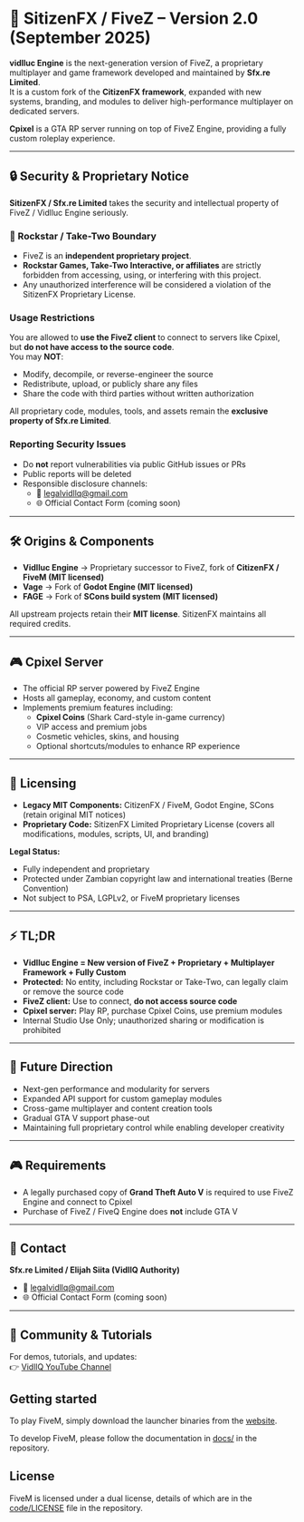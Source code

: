 # 🚀 SitizenFX / FiveZ – Version 2.0 (September 2025)

**vidlluc Engine** is the next-generation version of FiveZ, a proprietary multiplayer and game framework developed and maintained by **Sfx.re Limited**.  
It is a custom fork of the **CitizenFX framework**, expanded with new systems, branding, and modules to deliver high-performance multiplayer on dedicated servers.

**Cpixel** is a GTA RP server running on top of FiveZ Engine, providing a fully custom roleplay experience.

---

## 🔒 Security & Proprietary Notice

**SitizenFX / Sfx.re Limited** takes the security and intellectual property of FiveZ / Vidlluc Engine seriously.

### 🚫 Rockstar / Take-Two Boundary
- FiveZ is an **independent proprietary project**.  
- **Rockstar Games, Take-Two Interactive, or affiliates** are strictly forbidden from accessing, using, or interfering with this project.  
- Any unauthorized interference will be considered a violation of the SitizenFX Proprietary License.

### Usage Restrictions
You are allowed to **use the FiveZ client** to connect to servers like Cpixel,  
but **do not have access to the source code**.  
You may **NOT**:  
- Modify, decompile, or reverse-engineer the source  
- Redistribute, upload, or publicly share any files  
- Share the code with third parties without written authorization  

All proprietary code, modules, tools, and assets remain the **exclusive property of Sfx.re Limited**.

### Reporting Security Issues
- Do **not** report vulnerabilities via public GitHub issues or PRs  
- Public reports will be deleted  
- Responsible disclosure channels:  
  - 📧 legalvidllq@gmail.com  
  - 🌐 Official Contact Form (coming soon)

---

## 🛠 Origins & Components

- **Vidlluc Engine** → Proprietary successor to FiveZ, fork of **CitizenFX / FiveM (MIT licensed)**  
- **Vage** → Fork of **Godot Engine (MIT licensed)**  
- **FAGE** → Fork of **SCons build system (MIT licensed)**  

All upstream projects retain their **MIT license**. SitizenFX maintains all required credits.

---

## 🎮 Cpixel Server

- The official RP server powered by FiveZ Engine  
- Hosts all gameplay, economy, and custom content  
- Implements premium features including:  
  - **Cpixel Coins** (Shark Card-style in-game currency)  
  - VIP access and premium jobs  
  - Cosmetic vehicles, skins, and housing  
  - Optional shortcuts/modules to enhance RP experience  

---

## 📜 Licensing

- **Legacy MIT Components:** CitizenFX / FiveM, Godot Engine, SCons (retain original MIT notices)  
- **Proprietary Code:** SitizenFX Limited Proprietary License (covers all modifications, modules, scripts, UI, and branding)  

**Legal Status:**  
- Fully independent and proprietary  
- Protected under Zambian copyright law and international treaties (Berne Convention)  
- Not subject to PSA, LGPLv2, or FiveM proprietary licenses

---

## ⚡ TL;DR

- **Vidlluc Engine = New version of FiveZ + Proprietary + Multiplayer Framework + Fully Custom**  
- **Protected:** No entity, including Rockstar or Take-Two, can legally claim or remove the source code  
- **FiveZ client:** Use to connect, **do not access source code**  
- **Cpixel server:** Play RP, purchase Cpixel Coins, use premium modules  
- Internal Studio Use Only; unauthorized sharing or modification is prohibited

---

## 🔮 Future Direction

- Next-gen performance and modularity for servers  
- Expanded API support for custom gameplay modules  
- Cross-game multiplayer and content creation tools  
- Gradual GTA V support phase-out  
- Maintaining full proprietary control while enabling developer creativity

---

## 🎮 Requirements

- A legally purchased copy of **Grand Theft Auto V** is required to use FiveZ Engine and connect to Cpixel  
- Purchase of FiveZ / FiveQ Engine does **not** include GTA V

---

## 📧 Contact

**Sfx.re Limited / Elijah Siita (VidllQ Authority)**  
- 📧 legalvidllq@gmail.com  
- 🌐 Official Contact Form (coming soon)

---

## 🎥 Community & Tutorials

For demos, tutorials, and updates:  
👉 [VidllQ YouTube Channel](https://www.youtube.com/@Mrsiita)

## Getting started
To play FiveM, simply download the launcher binaries from the [website](https://fivem.net).

To develop FiveM, please follow the documentation in [docs/](https://github.com/citizenfx/fivem/tree/master/docs) in the repository.

## License
FiveM is licensed under a dual license, details of which are in the [code/LICENSE](https://github.com/citizenfx/fivem/blob/master/code/LICENSE) file in the repository.

